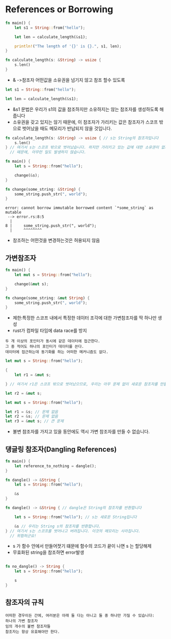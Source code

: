 # References or Borrowing

```rs
fn main() {
    let s1 = String::from("hello");

    let len = calculate_length(&s1);

    println!("The length of '{}' is {}.", s1, len);
}

fn calculate_length(s: &String) -> usize {
    s.len()
}
```

- & ->참조자 어떤값을 소유권을 넘기지 않고 참조 할수 있도록

```rs
let s1 = String::from("hello");

let len = calculate_length(&s1);
```

- &s1 문법은 우리가 s1의 값을 참조하지만 소유하지는 않는 참조자를 생성하도록 해줍니다
- 소유권을 갖고 있지는 않기 때문에, 이 참조자가 가리키는 값은 참조자가 스코프 밖으로 벗어났을 때도 메모리가 반납되지 않을 것입니다.

```rs
fn calculate_length(s: &String) -> usize { // s는 String의 참조자입니다
    s.len()
} // 여기서 s는 스코프 밖으로 벗어났습니다. 하지만 가리키고 있는 값에 대한 소유권이 없기
  // 때문에, 아무런 일도 발생하지 않습니다.
```

```rs
fn main() {
    let s = String::from("hello");

    change(&s);
}

fn change(some_string: &String) {
    some_string.push_str(", world");
}

```

```
error: cannot borrow immutable borrowed content `*some_string` as mutable
 --> error.rs:8:5
  |
8 |     some_string.push_str(", world");
  |     ^^^^^^^^
```

- 참조하는 어떤것을 변경하는것은 허용되지 않음

## 가변참조자

```rs
fn main() {
    let mut s = String::from("hello");

    change(&mut s);
}

fn change(some_string: &mut String) {
    some_string.push_str(", world");
}

```

- 제한:특정한 스코프 내에서 특정한 데이터 조각에 대한 가변참조자를 딱 하나만 생성
- rust가 컴파일 타임에 data race를 방지

```
두 개 이상의 포인터가 동시에 같은 데이터에 접근한다.
그 중 적어도 하나의 포인터가 데이터를 쓴다.
데이터에 접근하는데 동기화를 하는 어떠한 메커니즘도 없다.
```

```rs
let mut s = String::from("hello");

{
    let r1 = &mut s;

} // 여기서 r1은 스코프 밖으로 벗어났으므로, 우리는 아무 문제 없이 새로운 참조자를 만들 수 있습니다.

let r2 = &mut s;
```

```rs
let mut s = String::from("hello");

let r1 = &s; // 문제 없음
let r2 = &s; // 문제 없음
let r3 = &mut s; // 큰 문제
```

- 불변 참조자를 가지고 있을 동안에도 역시 가변 참조자를 만들 수 없습니다.

## 댕글링 참조자(Dangling References)

```rs
fn main() {
    let reference_to_nothing = dangle();
}

fn dangle() -> &String {
    let s = String::from("hello");

    &s
}
```

```rs
fn dangle() -> &String { // dangle은 String의 참조자를 반환합니다

    let s = String::from("hello"); // s는 새로운 String입니다

    &s // 우리는 String s의 참조자를 반환합니다.
} // 여기서 s는 스코프를 벗어나고 버려집니다. 이것의 메모리는 사라집니다.
  // 위험하군요!

```

- s 가 함수 안에서 만들어졋기 떄문에 함수의 코드가 끝이 나면 s 는 할당해제
- 무효화된 string을 참조하면 error발생

```rs

fn no_dangle() -> String {
    let s = String::from("hello");

    s
}
```

## 참조자의 규칙

```
어떠한 경우이든 간에, 여러분은 아래 둘 다는 아니고 둘 중 하나만 가질 수 있습니다:
하나의 가변 참조자
임의 개수의 불변 참조자들
참조자는 항상 유효해야만 한다.
```
